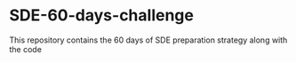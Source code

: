 # SDE-60-days-challenge
This repository contains the 60 days of SDE preparation strategy along with the code
